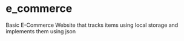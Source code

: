 # e_commerce
Basic E-Commerce Website that tracks items using local storage and implements them using json
